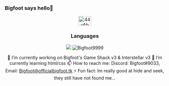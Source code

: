 ### Bigfoot says hello👋
<div align="center">
<a href="https://discord.gg/JYQ4n8DBKM" target="blank"><img align="center" src="https://raw.githubusercontent.com/rahuldkjain/github-profile-readme-generator/master/src/images/icons/Social/discord.svg" alt="44yAbMWbHb" height="30" width="40" /></a>
<h3>Languages</h3>
  <img src="https://skillicons.dev/icons?i=js,html,css,python,bash,java&perline=6">
<img src="https://komarev.com/ghpvc/?username=Bigfoot9999&label=Profile Visitors&color=001eff&style=flat" alt="Bigfoot9999" /> 

 🔭 I’m currently working on Bigfoot's Game Shack v3 & Interstellar v3
 🌱 I’m currently learning html/css
 📫 How to reach me: Discord: Bigfoot#9033, Email: Bigfoot@officialbigfoot.tk
 ⚡ Fun fact: Im really good at hide and seek, they still have not found me...
</div>

